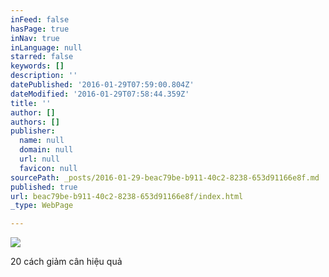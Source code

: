 ```yaml
---
inFeed: false
hasPage: true
inNav: true
inLanguage: null
starred: false
keywords: []
description: ''
datePublished: '2016-01-29T07:59:00.804Z'
dateModified: '2016-01-29T07:58:44.359Z'
title: ''
author: []
authors: []
publisher:
  name: null
  domain: null
  url: null
  favicon: null
sourcePath: _posts/2016-01-29-beac79be-b911-40c2-8238-653d91166e8f.md
published: true
url: beac79be-b911-40c2-8238-653d91166e8f/index.html
_type: WebPage

---
```

![](https://the-grid-user-content.s3-us-west-2.amazonaws.com/b45dc9f4-eb28-46a6-bb62-7b3284e5b23f.jpg)

20 cách giảm cân hiệu quả